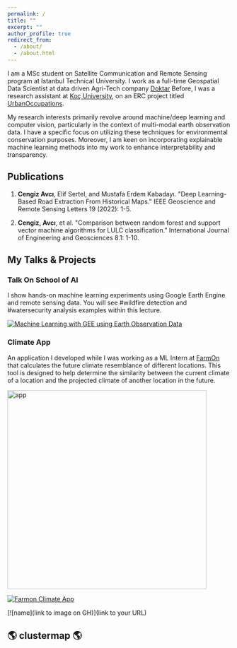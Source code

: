 ```yaml
---
permalink: /
title: ""
excerpt: ""
author_profile: true
redirect_from: 
  - /about/
  - /about.html
---
```


I am a MSc student on Satellite Communication and Remote Sensing program at Istanbul Technical University.
I work as a full-time Geospatial Data Scientist at data driven Agri-Tech company [Doktar](https://www.doktar.com/)
Before, I was a research assistant at [Koç University](https://www.ku.edu.tr/en/), on an ERC project titled [UrbanOccupations](https://urbanoccupations.ku.edu.tr/).

My research interests primarily revolve around machine/deep learning and computer vision, particularly in the context of multi-modal earth observation data. I have a specific focus on utilizing these techniques for environmental conservation purposes. Moreover, I am keen on incorporating explainable machine learning methods into my work to enhance interpretability and transparency.

## Publications

1) **Cengiz Avcı**, Elif Sertel, and Mustafa Erdem Kabadayı. "Deep Learning-Based Road Extraction From Historical Maps." IEEE Geoscience and Remote Sensing Letters 19 (2022): 1-5.

2) **Cengiz, Avcı**, et al. "Comparison between random forest and support vector machine algorithms for LULC classification." International Journal of Engineering and Geosciences 8.1: 1-10. 

## My Talks & Projects

### Talk On School of AI 

I show hands-on machine learning experiments using Google Earth Engine and remote sensing data. You will see #wildfire detection and #watersecurity analysis examples within this lecture.

[![Machine Learning with GEE using Earth Observation Data](https://github.com/cengizhunter/cengizhunter.github.io/assets/60839739/c1d778af-3e32-4bd8-8994-89fc90292e9f)](https://www.youtube.com/watch?v=S-fM9ST2PjI&t=1096)
### Climate App 
An application I developed while I was working as a ML Intern at  [FarmOn](https://www.farmonapp.com/) that calculates the future climate resemblance of different locations. This tool is designed to help determine the similarity between the current climate of a location and the projected climate of another location in the future.

<img width="450" alt="app" src="https://github.com/cengizhunter/cengizhunter.github.io/assets/60839739/e4a83980-6fe8-4e53-84d6-bccd89ade2ba">

[![Farmon Climate App](https://github.com/cengizhunter/cengizhunter.github.io/assets/60839739/e4a83980-6fe8-4e53-84d6-bccd89ade2ba)](https://www.linkedin.com/feed/update/urn:li:activity:7064578999661772800/)

[![name](link to image on GH)](link to your URL)


## 🌎 clustermap 🌎

<script type="text/javascript" id="clustrmaps" src="//cdn.clustrmaps.com/map_v2.js?cl=ffffff&w=a&t=n&d=GYrQp7x7XyagUDm8_ItAhji78HJXb-_BDrnzJhwhGLM"></script>

























